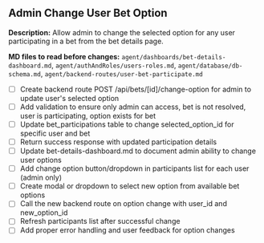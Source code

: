 ## Admin Change User Bet Option

**Description:** Allow admin to change the selected option for any user participating in a bet from the bet details page.

**MD files to read before changes:** `agent/dashboards/bet-details-dashboard.md`, `agent/authAndRoles/users-roles.md`, `agent/database/db-schema.md`, `agent/backend-routes/user-bet-participate.md`

- [ ] Create backend route POST /api/bets/[id]/change-option for admin to update user's selected option
- [ ] Add validation to ensure only admin can access, bet is not resolved, user is participating, option exists for bet
- [ ] Update bet_participations table to change selected_option_id for specific user and bet
- [ ] Return success response with updated participation details
- [ ] Update bet-details-dashboard.md to document admin ability to change user options
- [ ] Add change option button/dropdown in participants list for each user (admin only)
- [ ] Create modal or dropdown to select new option from available bet options
- [ ] Call the new backend route on option change with user_id and new_option_id
- [ ] Refresh participants list after successful change
- [ ] Add proper error handling and user feedback for option changes
